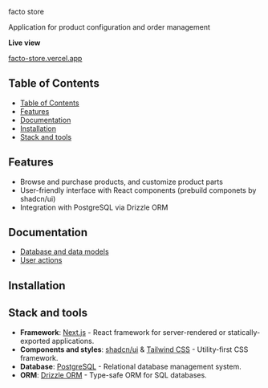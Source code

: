 facto store

Application for product configuration and order management

**Live view**

[facto-store.vercel.app](https://facto-store.vercel.app)

## Table of Contents

- [Table of Contents](#table-of-contents)
- [Features](#features)
- [Documentation](#documentation)
- [Installation](#installation)
- [Stack and tools](#stack-and-tools)

## Features

- Browse and purchase products, and customize product parts
- User-friendly interface with React components (prebuild componets by shadcn/ui)
- Integration with PostgreSQL via Drizzle ORM

## Documentation

- [Database and data models](./documentation/data-model.md)
- [User actions](./documentation/user-actions.md)

## Installation



## Stack and tools

- **Framework**: [Next.js](https://nextjs.org/) - React framework for server-rendered or statically-exported applications.
- **Components and styles**: [shadcn/ui](https://ui.shadcn.com/) & [Tailwind CSS](https://tailwindcss.com/) - Utility-first CSS framework.
- **Database**: [PostgreSQL](https://www.postgresql.org/) - Relational database management system.
- **ORM**: [Drizzle ORM](https://github.com/drizzle-team/drizzle-orm) - Type-safe ORM for SQL databases.